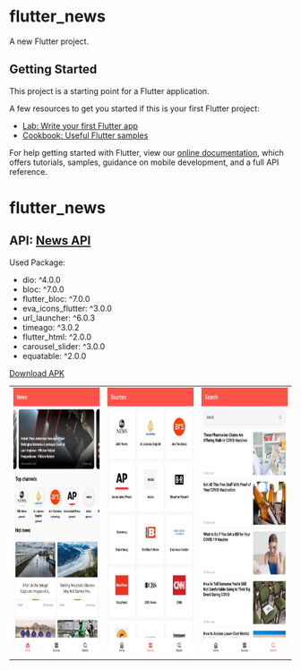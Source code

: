# flutter_news

A new Flutter project.

## Getting Started

This project is a starting point for a Flutter application.

A few resources to get you started if this is your first Flutter project:

- [Lab: Write your first Flutter app](https://flutter.dev/docs/get-started/codelab)
- [Cookbook: Useful Flutter samples](https://flutter.dev/docs/cookbook)

For help getting started with Flutter, view our
[online documentation](https://flutter.dev/docs), which offers tutorials,
samples, guidance on mobile development, and a full API reference.
# flutter_news
## API: [News API](https://newsapi.org/)

Used Package:
- dio: ^4.0.0
- bloc: ^7.0.0
- flutter_bloc: ^7.0.0
- eva_icons_flutter: ^3.0.0
- url_launcher: ^6.0.3
- timeago: ^3.0.2
- flutter_html: ^2.0.0
- carousel_slider: ^3.0.0
- equatable: ^2.0.0

[Download APK](https://github.com/rozakia-ch/flutter-movie/raw/main/apk/app-release.apk)

<table>
   <tr>
       <td><img src="apk/Screenshot_1.jpg" width=270 height=480></td>
       <td><img src="apk/Screenshot_2.jpg" width=270 height=480></td>
       <td><img src="apk/Screenshot_3.jpg" width=270 height=480></td>
     </tr>
 </table>

